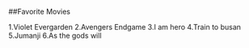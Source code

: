 ##Favorite Movies


1.Violet Evergarden
2.Avengers Endgame
3.I am hero
4.Train to busan
5.Jumanji
6.As the gods will
